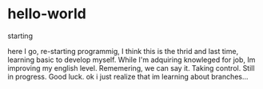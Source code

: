 # hello-world
starting

  here I go, re-starting programmig, I think this is the thrid and last time, learning basic to develop myself. While I'm adquiring knowleged for job, Im improving my english level. Rememering, we can say it. 
  Taking control.
  Still in progress.
  Good luck.
  ok i just realize that im learning about branches...
